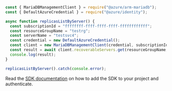 ```javascript
const { MariaDBManagementClient } = require("@azure/arm-mariadb");
const { DefaultAzureCredential } = require("@azure/identity");

async function replicasListByServer() {
  const subscriptionId = "ffffffff-ffff-ffff-ffff-ffffffffffff";
  const resourceGroupName = "testrg";
  const serverName = "testsvc4";
  const credential = new DefaultAzureCredential();
  const client = new MariaDBManagementClient(credential, subscriptionId);
  const result = await client.recoverableServers.get(resourceGroupName, serverName);
  console.log(result);
}

replicasListByServer().catch(console.error);
```

Read the [SDK documentation](https://github.com/Azure/azure-sdk-for-js/blob/%40azure%2Farm-mariadb_2.0.1/sdk/mariadb/arm-mariadb/README.md) on how to add the SDK to your project and authenticate.
